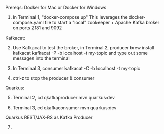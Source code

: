 Prereqs:
Docker for Mac or Docker for Windows


1. In Terminal 1, "docker-compose up"
This leverages the docker-compose.yaml file to start a "local" zookeeper + Apache Kafka broker on ports 2181 and 9092

Kafkacat:

2. Use Kafkacat to test the broker, in Terminal 2, producer
brew install kafkacat
kafkacat -P -b localhost -t my-topic
and type out some messages into the terminal

3. In Terminal 3, consumer
kafkacat -C -b localhost -t my-topic

4. ctrl-z to stop the producer & consumer

Quarkus:

5. Terminal 2, 
cd qkafkaproducer
mvn quarkus:dev

6. Terminal 3,
cd qkafkaconsumer
mvn quarkus:dev

Quarkus REST/JAX-RS as Kafka Producer

7. 
